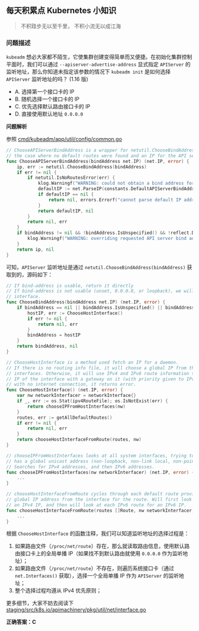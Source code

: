 ## 每天积累点 Kubernetes 小知识

> 不积跬步无以至千里， 不积小流无以成江海

### 问题描述

`kubeadm` 想必大家都不陌生，它使集群创建变得简单而又便捷。在初始化集群控制平面时，我们可以通过 `--apiserver-advertise-address` 显式指定 `APIServer` 的监听地址，那么你知道未指定该参数的情况下 `kubeadm init` 是如何选择 `APIServer` 监听地址的吗？ (1.16 版)

- A. 选择第一个接口卡的 IP
- B. 随机选择一个接口卡的 IP
- C. 优先选择默认路由接口卡的 IP
- D. 直接使用默认地址 `0.0.0.0`

**问题解析**

参照 [cmd/kubeadm/app/util/config/common.go](https://github.com/kubernetes/kubernetes/blob/release-1.16/cmd/kubeadm/app/util/config/common.go#L140-L159)

```go
// ChooseAPIServerBindAddress is a wrapper for netutil.ChooseBindAddress that also handles
// the case where no default routes were found and an IP for the API server could not be obtained.
func ChooseAPIServerBindAddress(bindAddress net.IP) (net.IP, error) {
	ip, err := netutil.ChooseBindAddress(bindAddress)
	if err != nil {
		if netutil.IsNoRoutesError(err) {
			klog.Warningf("WARNING: could not obtain a bind address for the API Server: %v; using: %s", err, constants.DefaultAPIServerBindAddress)
			defaultIP := net.ParseIP(constants.DefaultAPIServerBindAddress)
			if defaultIP == nil {
				return nil, errors.Errorf("cannot parse default IP address: %s", constants.DefaultAPIServerBindAddress)
			}
			return defaultIP, nil
		}
		return nil, err
	}
	if bindAddress != nil && !bindAddress.IsUnspecified() && !reflect.DeepEqual(ip, bindAddress) {
		klog.Warningf("WARNING: overriding requested API server bind address: requested %q, actual %q", bindAddress, ip)
	}
	return ip, nil
}
```

可知，`APIServer` 监听地址是通过 `netutil.ChooseBindAddress(bindAddress)` 获取到的，源码如下：

```go
// If bind-address is usable, return it directly
// If bind-address is not usable (unset, 0.0.0.0, or loopback), we will use the host's default
// interface.
func ChooseBindAddress(bindAddress net.IP) (net.IP, error) {
	if bindAddress == nil || bindAddress.IsUnspecified() || bindAddress.IsLoopback() {
		hostIP, err := ChooseHostInterface()
		if err != nil {
			return nil, err
		}
		bindAddress = hostIP
	}
	return bindAddress, nil
}

// ChooseHostInterface is a method used fetch an IP for a daemon.
// If there is no routing info file, it will choose a global IP from the system
// interfaces. Otherwise, it will use IPv4 and IPv6 route information to return the
// IP of the interface with a gateway on it (with priority given to IPv4). For a node
// with no internet connection, it returns error.
func ChooseHostInterface() (net.IP, error) {
	var nw networkInterfacer = networkInterface{}
	if _, err := os.Stat(ipv4RouteFile); os.IsNotExist(err) {
		return chooseIPFromHostInterfaces(nw)
	}
	routes, err := getAllDefaultRoutes()
	if err != nil {
		return nil, err
	}
	return chooseHostInterfaceFromRoute(routes, nw)
}

// chooseIPFromHostInterfaces looks at all system interfaces, trying to find one that is up that
// has a global unicast address (non-loopback, non-link local, non-point2point), and returns the IP.
// Searches for IPv4 addresses, and then IPv6 addresses.
func chooseIPFromHostInterfaces(nw networkInterfacer) (net.IP, error) {
    ...
}

// chooseHostInterfaceFromRoute cycles through each default route provided, looking for a
// global IP address from the interface for the route. Will first look all each IPv4 route for
// an IPv4 IP, and then will look at each IPv6 route for an IPv6 IP.
func chooseHostInterfaceFromRoute(routes []Route, nw networkInterfacer) (net.IP, error) {
    ...
}
```

根据 `ChooseHostInterface` 的函数注释，我们可以知道监听地址的选择过程是：

1. 如果路由文件（`/proc/net/route`）存在，那么就读取路由信息，使用默认路由接口卡上的全局单播 IP（如果找不到默认路由就使用 `0.0.0.0` 作为监听地址）；
2. 如果路由文件（`/proc/net/route`）不存在，则遍历系统接口卡（通过 `net.Interfaces()` 获取），选择一个全局单播 IP 作为 `APIServer` 的监听地址；
3. 整个选择过程均遵从 IPv4 优先原则；

更多细节，大家不妨去阅读下 [staging/src/k8s.io/apimachinery/pkg/util/net/interface.go](https://github.com/kubernetes/kubernetes/blob/release-1.16/staging/src/k8s.io/apimachinery/pkg/util/net/interface.go#L323)

**正确答案：C**